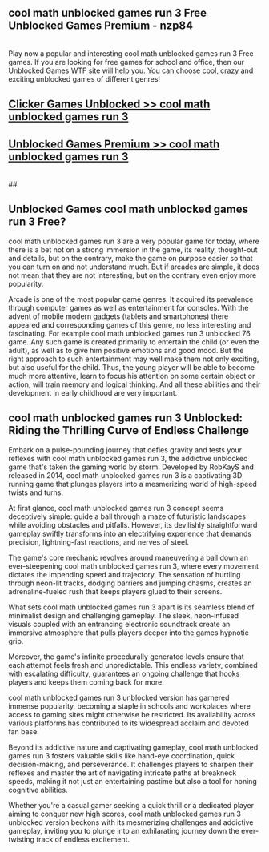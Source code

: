 ## cool math unblocked games run 3 Free Unblocked Games Premium - nzp84 <br>
<br>
Play now a popular and interesting cool math unblocked games run 3 Free games. If you are looking for free games for school and office, then our Unblocked Games WTF site will help you. You can choose cool, crazy and exciting unblocked games of different genres!


##  [Clicker Games Unblocked >> cool math unblocked games run 3](http://freeplayer.one?title=cool_math_unblocked_games_run_3&ref=05)

##  [Unblocked Games Premium >> cool math unblocked games run 3](http://freeplayer.one?title=cool_math_unblocked_games_run_3&ref=05)
  <br>
  ##



## Unblocked Games cool math unblocked games run 3 Free?

cool math unblocked games run 3 are a very popular game for today, where there is a bet not on a strong immersion in the game, its reality, thought-out and details, but on the contrary, make the game on purpose easier so that you can turn on and not understand much. But if arcades are simple, it does not mean that they are not interesting, but on the contrary even enjoy more popularity.

Arcade is one of the most popular game genres. It acquired its prevalence through computer games as well as entertainment for consoles. With the advent of mobile modern gadgets (tablets and smartphones) there appeared and corresponding games of this genre, no less interesting and fascinating. For example cool math unblocked games run 3 unblocked 76 game. Any such game is created primarily to entertain the child (or even the adult), as well as to give him positive emotions and good mood. But the right approach to such entertainment may well make them not only exciting, but also useful for the child. Thus, the young player will be able to become much more attentive, learn to focus his attention on some certain object or action, will train memory and logical thinking. And all these abilities and their development in early childhood are very important.

##  cool math unblocked games run 3 Unblocked: Riding the Thrilling Curve of Endless Challenge

Embark on a pulse-pounding journey that defies gravity and tests your reflexes with cool math unblocked games run 3, the addictive unblocked game that's taken the gaming world by storm. Developed by RobKayS and released in 2014, cool math unblocked games run 3 is a captivating 3D running game that plunges players into a mesmerizing world of high-speed twists and turns.

At first glance, cool math unblocked games run 3 concept seems deceptively simple: guide a ball through a maze of futuristic landscapes while avoiding obstacles and pitfalls. However, its devilishly straightforward gameplay swiftly transforms into an electrifying experience that demands precision, lightning-fast reactions, and nerves of steel.

The game's core mechanic revolves around maneuvering a ball down an ever-steepening cool math unblocked games run 3, where every movement dictates the impending speed and trajectory. The sensation of hurtling through neon-lit tracks, dodging barriers and jumping chasms, creates an adrenaline-fueled rush that keeps players glued to their screens.

What sets cool math unblocked games run 3 apart is its seamless blend of minimalist design and challenging gameplay. The sleek, neon-infused visuals coupled with an entrancing electronic soundtrack create an immersive atmosphere that pulls players deeper into the games hypnotic grip.

Moreover, the game's infinite procedurally generated levels ensure that each attempt feels fresh and unpredictable. This endless variety, combined with escalating difficulty, guarantees an ongoing challenge that hooks players and keeps them coming back for more.

cool math unblocked games run 3 unblocked version has garnered immense popularity, becoming a staple in schools and workplaces where access to gaming sites might otherwise be restricted. Its availability across various platforms has contributed to its widespread acclaim and devoted fan base.

Beyond its addictive nature and captivating gameplay, cool math unblocked games run 3 fosters valuable skills like hand-eye coordination, quick decision-making, and perseverance. It challenges players to sharpen their reflexes and master the art of navigating intricate paths at breakneck speeds, making it not just an entertaining pastime but also a tool for honing cognitive abilities.

Whether you're a casual gamer seeking a quick thrill or a dedicated player aiming to conquer new high scores, cool math unblocked games run 3 unblocked version beckons with its mesmerizing challenges and addictive gameplay, inviting you to plunge into an exhilarating journey down the ever-twisting track of endless excitement.